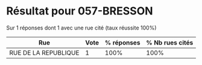 # Résultat pour 057-BRESSON

Sur 1 réponses dont 1 avec une rue cité (taux réussite 100%)

| Rue | Vote | % réponses | % Nb rues cités|
|-----|------|------------|----------------|
| RUE DE LA REPUBLIQUE | 1 | 100% | 100%|
